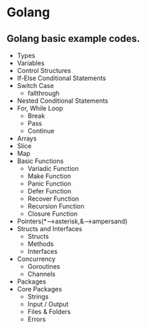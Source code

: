 # Golang
## Golang basic example codes.
- Types
- Variables
- Control Structures
- If-Else Conditional Statements
- Switch Case
  * fallthrough
- Nested Conditional Statements
- For, While Loop
  * Break
  * Pass
  * Continue
- Arrays
- Slice
- Map
- Basic Functions
  * Variadic Function
  * Make Function
  * Panic Function
  * Defer Function
  * Recover Function
  * Recursion Function
  * Closure Function
- Pointers(*-->asterisk,&-->ampersand)
- Structs and Interfaces
  * Structs
  * Methods
  * Interfaces
- Concurrency
  * Goroutines
  * Channels
- Packages
- Core Packages
  * Strings
  * Input / Output
  * Files & Folders
  * Errors